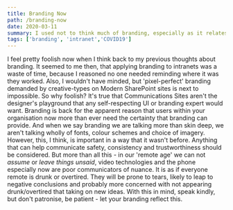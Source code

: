 ```yaml
---
title: Branding Now
path: /branding-now
date: 2020-03-11
summary: I used not to think much of branding, especially as it relates to intranet and internal systems - I'm having to change my mind.
tags: ['branding', 'intranet','COVID19']
---
```


I feel pretty foolish now when I think back to my previous thoughts about branding. It seemed to me then, that applying branding to intranets was a waste of time, because I reasoned no one needed reminding where it was they worked. Also, I wouldn't have minded, but 'pixel-perfect' branding demanded by creative-types on Modern SharePoint sites is next to impossible. 
So why foolish? It's true that Communications Sites aren't the designer's playground that any self-respecting UI or branding expert would want. Branding is back for the apparent reason that users within your organisation now more than ever need the certainty that branding can provide. 
And when we say branding we are talking more than skin deep, we aren't talking wholly of fonts, colour schemes and choice of imagery. However, this, I think, is important in a way that it wasn't before.  Anything that can help communicate safety, consistency and trustworthiness should be considered.
But more than all this - in our 'remote age' we can not _assume_ or _leave things unsaid_, video technologies and the phone especially now are poor communicators of nuance.  It is as if everyone remote is drunk or overtired. They will be prone to tears, likely to leap to negative conclusions and probably more concerned with not appearing drunk/overtired that taking on new ideas. With this in mind, speak kindly, but don't patronise, be patient - let your branding reflect this.